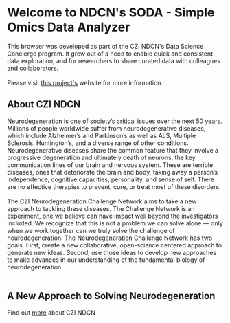 Welcome to NDCN's SODA - Simple Omics Data Analyzer
=======================
This browser was developed as part of the CZI NDCN's Data Science Concierge program. It grew out of a need to enable quick and consistent data exploration, and for researchers to share curated data with colleagues and collaborators.<br><br>
Please visit [this project's](https://ndcn.github.io/omicser/) website for more information.

## About CZI NDCN
Neurodegeneration is one of society’s critical issues over the next 50 years. Millions of people worldwide suffer from neurodegenerative diseases, which include Alzheimer’s and Parkinson’s as well as ALS, Multiple Sclerosis, Huntington’s, and a diverse range of other conditions. Neurodegenerative diseases share the common feature that they involve a progressive degeneration and ultimately death of neurons, the key communication lines of our brain and nervous system. These are terrible diseases, ones that deteriorate the brain and body, taking away a person’s independence, cognitive capacities, personality, and sense of self. There are no effective therapies to prevent, cure, or treat most of these disorders.<br><br>
The CZI Neurodegeneration Challenge Network aims to take a new approach to tackling these diseases. The Challenge Network is an experiment, one we believe can have impact well beyond the investigators included. We recognize that this is not a problem we can solve alone — only when we work together can we truly solve the challenge of neurodegeneration. The Neurodegeneration Challenge Network has two goals. First, create a new collaborative, open-science centered approach to generate new ideas. Second, use those ideas to develop new approaches to make advances in our understanding of the fundamental biology of neurodegeneration.<br><br>

## A New Approach to Solving Neurodegeneration
Find out [more](https://cziscience.medium.com/a-new-approach-to-solving-neurodegeneration-2aa50654ed04) about CZI NDCN
